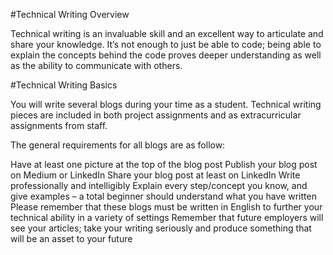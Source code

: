 #Technical Writing Overview

Technical writing is an invaluable skill and an excellent way to articulate and share your knowledge. It’s not enough to just be able to code; being able to explain the concepts behind the code proves deeper understanding as well as the ability to communicate with others.

#Technical Writing Basics

You will write several blogs during your time as a student. Technical writing pieces are included in both project assignments and as extracurricular assignments from staff.

The general requirements for all blogs are as follow:

Have at least one picture at the top of the blog post
Publish your blog post on Medium or LinkedIn
Share your blog post at least on LinkedIn
Write professionally and intelligibly
Explain every step/concept you know, and give examples – a total beginner should understand what you have written
Please remember that these blogs must be written in English to further your technical ability in a variety of settings
Remember that future employers will see your articles; take your writing seriously and produce something that will be an asset to your future

